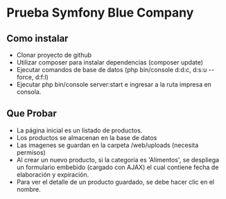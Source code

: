 Prueba Symfony Blue Company
===========================

Como instalar 
--------------

  * Clonar proyecto de github
  * Utilizar composer para instalar dependencias (composer update)
  * Ejecutar comandos de base de datos (php bin/console d:d:c, d:s:u --force, d:f:l)
  * Ejecutar php bin/console server:start e ingresar a la ruta impresa en consola.


Que Probar 
--------------
  * La página inicial es un listado de productos.
  * Los productos se almacenan en la base de datos
  * Las imagenes se guardan en la carpeta /web/uploads (necesita permisos)
  * Al crear un nuevo producto, si la categoría es 'Alimentos', se despliega un formulario embebido (cargado con AJAX)
  el cual contiene fecha de elaboración y expiración.
  * Para ver el detalle de un producto guardado, se debe hacer clic en el nombre.